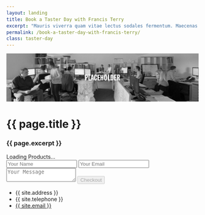 ```yaml
---
layout: landing
title: Book a Taster Day with Francis Terry
excerpt: "Mauris viverra quam vitae lectus sodales fermentum. Maecenas scelerisque tempus imperdiet. Pellentesque habitant morbi tristique senectus et netus et malesuada."
permalink: /book-a-taster-day-with-francis-terry/
class: taster-day
---
```


<img src="/images/feature/taster-day-hero.jpg" class="landing-hero" alt="Francis Terry" />

<div class="wrapper">

<div class="article">

<h1>{{ page.title }}</h1>
<h3>{{ page.excerpt }}</h3>
<form method="post" id="contact-form">
    <div id="product-selector">Loading Products...</div>
    <input id="contact-name" type="text" name="name" placeholder="Your Name">
    <input id="contact-email" type="email" placeholder="Your Email">
    <textarea id="contact-message" name="Message" placeholder="Your Message"></textarea>
    <input id="checkout-button" disabled="disabled" type="submit" value="Checkout">
</form>

<div class=".footer-col-wrapper">

<ul class="contact-list">
    <li class="contact-address">{{ site.address }}</li>
    <li class="contact-tel">{{ site.telephone }}</li>
    <li class="contact-email"><a href="mailto:{{ site.email }}">{{ site.email }}</a></li>
</ul>

</div>

</div>

</div>

<script type="text/javascript">var api_url = '{{ site.data.api.url | default: "https://ftanda.co.uk/api" }}';</script>
<script src="https://checkout.stripe.com/checkout.js"></script>
<script src="/js/stripe/index.js" type="text/javascript"></script>